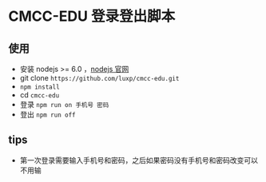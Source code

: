 # CMCC-EDU 登录登出脚本

## 使用
- 安装 nodejs >= 6.0 ，[nodejs 官网](https://nodejs.org)
- git clone `https://github.com/luxp/cmcc-edu.git`
- `npm install`
- cd `cmcc-edu`
- 登录 `npm run on 手机号 密码`
- 登出 `npm run off`

## tips
- 第一次登录需要输入手机号和密码，之后如果密码没有手机号和密码改变可以不用输